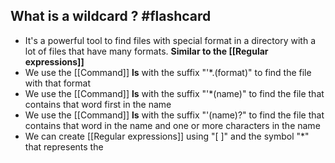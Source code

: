 ## What is a wildcard ? #flashcard

* It's a powerful tool to find files with special format in a directory with a lot of files that have many formats. **Similar to the [[Regular expressions]]**
* We use the [[Command]] **ls** with the suffix "'\*.(format)" to find the file with that format
* We use the [[Command]] **ls** with the suffix "'\*(name)" to find the file that contains that word first in the name
* We use the [[Command]] **ls** with the suffix "'(name)?" to find the file that contains that word in the name and one or more characters in the name
* We can create [[Regular expressions]] using "[ ]" and the symbol "\*" that represents the
<!--ID: 1689608830399-->
